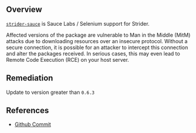 ## Overview
[`strider-sauce`](https://www.npmjs.com/package/strider-sauce) is Sauce Labs / Selenium support for Strider.

Affected versions of the package are vulnerable to Man in the Middle (MitM) attacks due to downloading resources over an insecure protocol. Without a secure connection, it is possible for an attacker to intercept this connection and alter the packages received. In serious cases, this may even lead to Remote Code Execution (RCE) on your host server.

## Remediation
Update to version greater than `0.6.3`

## References
- [Github Commit](https://github.com/Strider-CD/strider-sauce/commit/5ff6d6593f89aee505b4e86958ab6f8898baa9eb)
